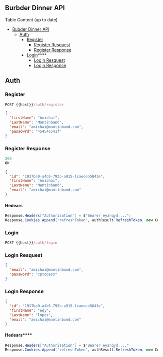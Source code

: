## Burbder Dinner API

Table Content (up to date)

- [Bubder Dinner API](#burbder-dinner-api)
    - [Auth](#auth)
        - [Register](#register)
            - [Register Resquest](#register-request)
            - [Register Response](#register-response)
        - [Login](#login)****
            - [Login Resquest](#login-request)
            - [Login Response](#login-response)

## Auth

### Register

```js
POST {{host}}/auth/register
```

```json
{
  "firstName": "Amichai",
  "LastName": "Mantinband",
  "email": "amichai@mantinband.com",
  "passowrd": "454546541f"
}
```

### Register Response

```js
200
OK
```

```json
{
  "id": "1917ba0-a4b5-793b-a915-1caeceb5843e",
  "firstName": "Amichai",
  "LastName": "Mantinband",
  "email": "amichai@mantinband.com"
}
```

#### Hedears
```c#
Response.Headers["Authorization"] = $"Bearer eyahqyd....";
Response.Cookies.Append("refreshToken", authResult.RefreshToken, new CookieOptions{})
```

### Login

```js
POST {{host}}/auth/login
```

### Login Resquest

```json
{
  "email": "amichai@mantinband.com",
  "password": "cptopass"
}

```
### Login Response

```json
{
  "id": "1917ba0-a4b5-793b-a915-1caeceb5843e",
  "firstName": "edy",
  "LastName": "lopes",
  "email": "amichai@mantinband.com"
}

```
#### Hedears****
```c#
Response.Headers["Authorization"] = $"Bearer eyahqyd...."
Response.Cookies.Append("refreshToken", authResult.RefreshToken, new CookieOptions{})
```


